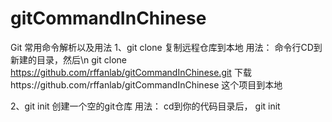 # gitCommandInChinese
Git 常用命令解析以及用法
1、git clone 
复制远程仓库到本地
用法：
命令行CD到新建的目录，然后\n
git clone https://github.com/rffanlab/gitCommandInChinese.git
下载https://github.com/rffanlab/gitCommandInChinese 这个项目到本地

2、git init
创建一个空的git仓库
用法：
cd到你的代码目录后，
git init
